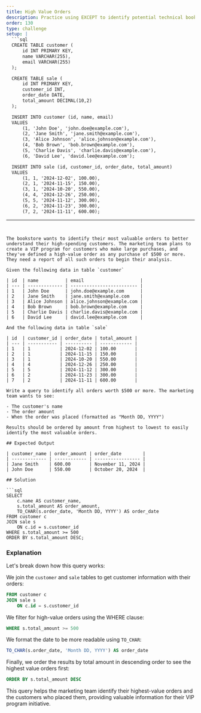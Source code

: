 ```yaml
---
title: High Value Orders
description: Practice using EXCEPT to identify potential technical book opportunities
order: 130
type: challenge
setup: |
  ```sql
  CREATE TABLE customer (
      id INT PRIMARY KEY,
      name VARCHAR(255),
      email VARCHAR(255)
  );

  CREATE TABLE sale (
      id INT PRIMARY KEY,
      customer_id INT,
      order_date DATE,
      total_amount DECIMAL(10,2)
  );

  INSERT INTO customer (id, name, email)
  VALUES 
      (1, 'John Doe', 'john.doe@example.com'),
      (2, 'Jane Smith', 'jane.smith@example.com'),
      (3, 'Alice Johnson', 'alice.johnson@example.com'),
      (4, 'Bob Brown', 'bob.brown@example.com'),
      (5, 'Charlie Davis', 'charlie.davis@example.com'),
      (6, 'David Lee', 'david.lee@example.com');

  INSERT INTO sale (id, customer_id, order_date, total_amount)
  VALUES 
      (1, 1, '2024-12-02', 100.00),
      (2, 1, '2024-11-15', 150.00),
      (3, 1, '2024-10-20', 550.00),
      (4, 4, '2024-12-26', 250.00),
      (5, 5, '2024-11-12', 300.00),
      (6, 2, '2024-11-23', 300.00),
      (7, 2, '2024-11-11', 600.00);
  ```
---
```


The bookstore wants to identify their most valuable orders to better understand their high-spending customers. The marketing team plans to create a VIP program for customers who make large purchases, and they've defined a high-value order as any purchase of $500 or more. They need a report of all such orders to begin their analysis.

Given the following data in table `customer`

| id  | name          | email                     |
| --- | ------------- | ------------------------- |
| 1   | John Doe      | john.doe@example.com      |
| 2   | Jane Smith    | jane.smith@example.com    |
| 3   | Alice Johnson | alice.johnson@example.com |
| 4   | Bob Brown     | bob.brown@example.com     |
| 5   | Charlie Davis | charlie.davis@example.com |
| 6   | David Lee     | david.lee@example.com     |

And the following data in table `sale`

| id  | customer_id | order_date | total_amount |
| --- | ----------- | ---------- | ------------ |
| 1   | 1           | 2024-12-02 | 100.00       |
| 2   | 1           | 2024-11-15 | 150.00       |
| 3   | 1           | 2024-10-20 | 550.00       |
| 4   | 4           | 2024-12-26 | 250.00       |
| 5   | 5           | 2024-11-12 | 300.00       |
| 6   | 2           | 2024-11-23 | 300.00       |
| 7   | 2           | 2024-11-11 | 600.00       |

Write a query to identify all orders worth $500 or more. The marketing team wants to see:

- The customer's name
- The order amount
- When the order was placed (formatted as "Month DD, YYYY")

Results should be ordered by amount from highest to lowest to easily identify the most valuable orders.

## Expected Output

| customer_name | order_amount | order_date        |
| ------------- | ------------ | ----------------- |
| Jane Smith    | 600.00       | November 11, 2024 |
| John Doe      | 550.00       | October 20, 2024  |

## Solution

```sql
SELECT
    c.name AS customer_name,
    s.total_amount AS order_amount,
    TO_CHAR(s.order_date, 'Month DD, YYYY') AS order_date
FROM customer c
JOIN sale s
    ON c.id = s.customer_id
WHERE s.total_amount >= 500
ORDER BY s.total_amount DESC;
```

### Explanation

Let's break down how this query works:

We join the `customer` and `sale` tables to get customer information with their orders:

```sql
FROM customer c
JOIN sale s
    ON c.id = s.customer_id
```

We filter for high-value orders using the WHERE clause:

```sql
WHERE s.total_amount >= 500
```

We format the date to be more readable using `TO_CHAR`:

```sql
TO_CHAR(s.order_date, 'Month DD, YYYY') AS order_date
```

Finally, we order the results by total amount in descending order to see the highest value orders first:

```sql
ORDER BY s.total_amount DESC
```

This query helps the marketing team identify their highest-value orders and the customers who placed them, providing valuable information for their VIP program initiative.
